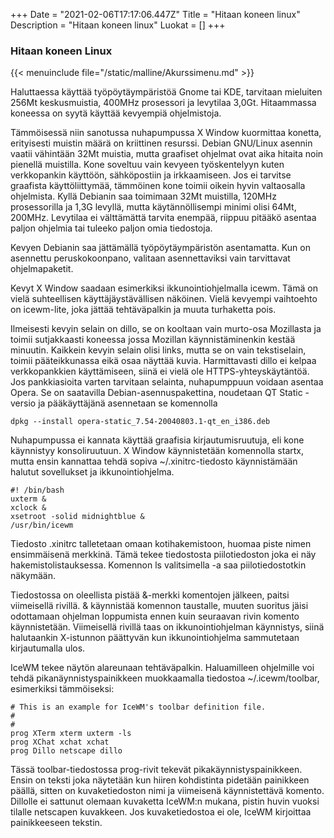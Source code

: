 +++
Date = "2021-02-06T17:17:06.447Z"
Title = "Hitaan koneen linux"
Description = "Hitaan koneen linux"
Luokat = []
+++

### Hitaan koneen Linux

{{< menuinclude file="/static/malline/Akurssimenu.md" >}}

Haluttaessa käyttää työpöytäympäristöä Gnome tai KDE, tarvitaan
mieluiten 256Mt keskusmuistia, 400MHz prosessori ja levytilaa 3,0Gt.
Hitaammassa koneessa on syytä käyttää kevyempiä ohjelmistoja.

Tämmöisessä niin sanotussa nuhapumpussa X Window kuormittaa konetta,
erityisesti muistin määrä on kriittinen resurssi. Debian GNU/Linux
asennin vaatii vähintään 32Mt muistia, mutta graafiset ohjelmat ovat
aika hitaita noin pienellä muistilla. Kone soveltuu vain kevyeen
työskentelyyn kuten verkkopankin käyttöön, sähköpostiin ja irkkaamiseen.
Jos ei tarvitse graafista käyttöliittymää, tämmöinen kone toimii oikein
hyvin valtaosalla ohjelmista. Kyllä Debianin saa toimimaan 32Mt
muistilla, 120MHz prosessorilla ja 1,3G levyllä, mutta käytännöllisempi
minimi olisi 64Mt, 200MHz. Levytilaa ei välttämättä tarvita enempää,
riippuu pitääkö asentaa paljon ohjelmia tai tuleeko paljon omia
tiedostoja.

Kevyen Debianin saa jättämällä työpöytäympäristön asentamatta. Kun on
asennettu peruskokoonpano, valitaan asennettaviksi vain tarvittavat
ohjelmapaketit.

Kevyt X Window saadaan esimerkiksi ikkunointiohjelmalla icewm. Tämä on
vielä suhteellisen käyttäjäystävällisen näköinen. Vielä kevyempi
vaihtoehto on icewm-lite, joka jättää tehtäväpalkin ja muuta turhaketta
pois.

Ilmeisesti kevyin selain on dillo, se on kooltaan vain murto-osa
Mozillasta ja toimii sutjakkaasti koneessa jossa Mozillan
käynnistäminenkin kestää minuutin. Kaikkein kevyin selain olisi links,
mutta se on vain tekstiselain, toimii pääteikkunassa eikä osaa näyttää
kuvia. Harmittavasti dillo ei kelpaa verkkopankkien käyttämiseen, siinä
ei vielä ole HTTPS-yhteyskäytäntöä. Jos pankkiasioita varten tarvitaan
selainta, nuhapumppuun voidaan asentaa Opera. Se on saatavilla
Debian-asennuspakettina, noudetaan QT Static -versio ja pääkäyttäjänä
asennetaan se komennolla

```
dpkg --install opera-static_7.54-20040803.1-qt_en_i386.deb
```

Nuhapumpussa ei kannata käyttää graafisia kirjautumisruutuja, eli kone
käynnistyy konsoliruutuun. X Window käynnistetään komennolla startx,
mutta ensin kannattaa tehdä sopiva \~/.xinitrc-tiedosto käynnistämään
halutut sovellukset ja ikkunointiohjelma.

```
#! /bin/bash
uxterm &
xclock &
xsetroot -solid midnightblue &
/usr/bin/icewm
```

Tiedosto .xinitrc talletetaan omaan kotihakemistoon, huomaa piste nimen
ensimmäisenä merkkinä. Tämä tekee tiedostosta piilotiedoston joka ei näy
hakemistolistauksessa. Komennon ls valitsimella -a saa piilotiedostotkin
näkymään.

Tiedostossa on oleellista pistää &-merkki komentojen jälkeen, paitsi
viimeisellä rivillä. & käynnistää komennon taustalle, muuten suoritus
jäisi odottamaan ohjelman loppumista ennen kuin seuraavan rivin komento
käynnistetään. Viimeisellä rivillä taas on ikkunointiohjelman
käynnistys, siinä halutaankin X-istunnon päättyvän kun ikkunointiohjelma
sammutetaan kirjautumalla ulos.

IceWM tekee näytön alareunaan tehtäväpalkin. Haluamilleen ohjelmille voi
tehdä pikanäynnistyspainikkeen muokkaamalla tiedostoa \~/.icewm/toolbar,
esimerkiksi tämmöiseksi:

```
# This is an example for IceWM's toolbar definition file.
#
#
prog XTerm xterm uxterm -ls
prog XChat xchat xchat
prog Dillo netscape dillo
```

Tässä toolbar-tiedostossa prog-rivit tekevät pikakäynnistyspainikkeen.
Ensin on teksti joka näytetään kun hiiren kohdistinta pidetään
painikkeen päällä, sitten on kuvaketiedoston nimi ja viimeisenä
käynnistettävä komento. Dillolle ei sattunut olemaan kuvaketta IceWM:n
mukana, pistin huvin vuoksi tilalle netscapen kuvakkeen. Jos
kuvaketiedostoa ei ole, IceWM kirjoittaa painikkeeseen tekstin.
